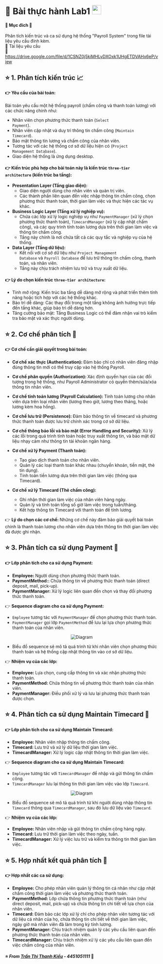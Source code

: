 
# 🐳 Bài thực hành Lab1 <img src="https://media.giphy.com/media/fYSnHlufseco8Fh93Z/giphy.gif" width="30">
#### 📖 Mục đích 📝
Phân tích kiến trúc và ca sử dụng hệ thống "Payroll System" trong file tài liệu yêu cầu đính kèm.
</br>📑 Tài liệu yêu cầu
</br>📎 https://drive.google.com/file/d/1CSNZ0j5kiMHLyDXOxk1UHgETDVAHx6eP/view 

## ⭐️ 1. Phân tích kiến trúc 📈

#### 👉 Yêu cầu của bài toán:
Bài toán yêu cầu một hệ thống payroll (chấm công và thanh toán lương) với các chức năng chính như:
- Nhân viên chọn phương thức thanh toán (<code>Select Payment</code>).
- Nhân viên cập nhật và duy trì thông tin chấm công (<code>Maintain Timecard</code>).
- Bảo mật thông tin lương và chấm công của nhân viên.
- Tương tác với các hệ thống cơ sở dữ liệu hiện có (<code>Project Management Database</code>).
- Giao diện hệ thống là ứng dụng desktop.

#### 👉 Kiến trúc phù hợp cho bài toán này là kiến trúc <code>three-tier architecture</code> (kiến trúc ba tầng):
- <b> Presentation Layer (Tầng giao diện): </b>
  + Giao diện người dùng cho nhân viên và quản trị viên.
  + Các thành phần liên quan đến việc nhập thông tin chấm công, chọn phương thức thanh toán, thời gian làm việc và thực hiện các tác vụ khác.
- <b> Business Logic Layer (Tầng xử lý nghiệp vụ): </b>
  + Chứa các lớp xử lý logic nghiệp vụ như <code>PaymentManager</code> (xử lý chọn phương thức thanh toán), <code>TimecardManager</code> (xử lý cập nhật chấm công), và các quy trình tính toán lương dựa trên thời gian làm việc và thông tin chấm công.
  + Tầng này chính là nơi chứa tất cả các quy tắc và nghiệp vụ của hệ thống.
- <b> Data Layer (Tầng dữ liệu): </b>
  + Kết nối với cơ sở dữ liệu như <code>Project Management Database</code> và <code>Payroll Database</code> để lưu trữ thông tin chấm công, thanh toán, và nhân viên.
  + Tầng này chịu trách nhiệm lưu trữ và truy xuất dữ liệu.

#### 👉 Lý do chọn kiến trúc <code>three-tier architecture</code>:
- Tính mở rộng: Kiến trúc ba tầng dễ dàng mở rộng và phát triển thêm tính năng hoặc tích hợp với các hệ thống khác.
- Bảo trì dễ dàng: Các thay đổi trong một tầng không ảnh hưởng trực tiếp đến tầng khác, giúp bảo trì dễ dàng hơn.
- Tăng cường bảo mật: Tầng Business Logic có thể đảm nhận vai trò kiểm tra bảo mật và xác thực người dùng.

## ⭐️ 2. Cơ chế phân tích 🔬

#### 👉 Cơ chế cần giải quyết trong bài toán:

- <b> Cơ chế xác thực (Authentication): </b> Đảm bảo chỉ có nhân viên đăng nhập đúng thông tin mới có thể truy cập vào hệ thống Payroll.
- <b> Cơ chế phân quyền (Authorization): </b> Xác định quyền hạn của các đối tượng trong hệ thống, như Payroll Administrator có quyền thêm/sửa/xóa thông tin nhân viên.
- <b> Cơ chế tính toán lương (Payroll Calculation): </b> Tính toán lương cho nhân viên dựa trên loại nhân viên (lương theo giờ, lương theo tháng, hoặc lương kèm hoa hồng).
- <b> Cơ chế lưu trữ (Persistence): </b> Đảm bảo thông tin về timecard và phương thức thanh toán được lưu trữ chính xác trong cơ sở dữ liệu.
- <b> Cơ chế thông báo lỗi và bảo mật (Error Handling and Security): </b> Xử lý các lỗi trong quá trình tính toán hoặc truy xuất thông tin, và bảo mật dữ liệu nhạy cảm như thông tin tài khoản ngân hàng.



- <b> Cơ chế xử lý Payment (Thanh toán): </b>
  + Tạo giao dịch thanh toán cho nhân viên.
  + Quản lý các loại thanh toán khác nhau (chuyển khoản, tiền mặt, thẻ tín dụng).
  + Tính toán tiền lương dựa trên thời gian làm việc (thông qua Timecard).

- <b> Cơ chế xử lý Timecard (Thẻ chấm công): </b>
  + Ghi nhận thời gian làm việc của nhân viên hàng ngày.
  + Quản lý và tính toán tổng số giờ làm việc trong tuần/tháng.
  + Kết hợp thông tin Timecard với thanh toán để tính lương.

👉 <b> Lý do chọn các cơ chế: </b>
Những cơ chế này đảm bảo giải quyết bài toán chính là thanh toán lương cho nhân viên dựa trên thông tin thời gian làm việc đã được ghi nhận.

## ⭐️ 3. Phân tích ca sử dụng Payment 📑
#### 👉 Lớp phân tích cho ca sử dụng Payment: </b>
- <b> Employee: </b> Người dùng chọn phương thức thanh toán.
- <b> PaymentMethod:: </b> Chứa thông tin về phương thức thanh toán (direct deposit, mail, pick-up).
- <b> PaymentManager: </b>  Xử lý logic liên quan đến chọn và thay đổi phương thức thanh toán.

👉 <b> Sequence diagram cho ca sử dụng Payment: </b>
- <code>Employee</code> tương tác với <code>PaymentManager</code> để chọn phương thức thanh toán.
- <code>PaymentManager</code> gọi lớp <code>PaymentMethod</code> để lưu lại lựa chọn phương thức thanh toán của nhân viên.

<p align="center">
  <img src="https://www.planttext.com/api/plantuml/png/X91D2i9038NtEKNelXVeGWhYib0ekW-Tg8FpnqmKUZON7iahs8xJZHHS9NdvNXBoVhxQ91JbRWr0kcc7qIS6e55yn8CDna_C46P4ZpgG4wnwcYmxwSZHXME5bB3ljX6MgrU5o3d0EXFhtImsEB3XKR0ui61zz-tdgi4J6Qr8-0ysq6C3oH7hic_ltLb7IwAzo_vPNszgVinu3CjM1IqxjRpe0m00__y30000" alt="Diagram">
</p>

- Biểu đồ sequence sẽ mô tả quá trình từ khi nhân viên chọn phương thức thanh toán và hệ thống cập nhật thông tin vào cơ sở dữ liệu.

👉 <b> Nhiệm vụ của các lớp: </b>
- <b> Employee: </b> Lựa chọn, cung cấp thông tin và xác nhận phương thức thanh toán.
- <b> PaymentMethod: </b> Chứa thông tin về phương thức thanh toán của nhân viên.
- <b> PaymentManager: </b> Điều phối xử lý và lưu lại phương thức thanh toán được chọn.

## ⭐️ 4. Phân tích ca sử dụng Maintain Timecard 📇
#### 👉 Lớp phân tích cho ca sử dụng Maintain Timecard:
- <b> Employee: </b> Nhân viên nhập thông tin chấm công.
- <b> Timecard: </b> Lưu trữ và xử lý dữ liệu thời gian làm việc.
- <b> TimecardManager: </b> Xử lý logic cập nhật thông tin thời gian làm việc.

👉 <b> Sequence diagram cho ca sử dụng Maintain Timecard: </b>
- <code>Employee</code> tương tác với <code>TimecardManager</code> để nhập và gửi thông tin chấm công.
- <code>TimecardManager</code> lưu lại thông tin thời gian làm việc vào lớp <code>Timecard</code>.

<p align="center">
  <img src="https://www.planttext.com/api/plantuml/png/R9112i8m44NtSugX-rwW2oc4WfjkjE9wQ4O9RP8oIGNFvi8ZUGLZQuj8jtblteUy7iyoH98usXuWTCQX-C00r4OlMDcXztTc699YMZEGYvWrnd9BecjoT6N9a08szROpGmMmf33V9Rd0oaKMF7lfSEz72T3K4r857ZYAuHlZ4e56OVwzIt0KXseKuJIqAl_zqw0f_YRM_95IUiPwSs9vcypvCf5be43btSM8fMYyWvAT_dpU6m00__y30000" alt="Diagram">
</p>

- Biểu đồ sequence sẽ mô tả quá trình từ khi người dùng nhập thông tin <code>Timecard</code> thông qua <code>TimecardManager</code>, sau đó lưu dữ liệu vào <code>Timecard</code>.

👉 <b> Nhiệm vụ của các lớp: </b>
- <b> Employee: </b> Nhân viên nhập và gửi thông tin chấm công hàng ngày.
- <b> Timecard: </b> Lưu trữ thời gian làm việc theo ngày, tuần.
- <b> TimecardManager: </b> Xử lý việc lưu trữ và kiểm tra thông tin thời gian làm việc.

## ⭐️ 5. Hợp nhất kết quả phân tích 📁
#### 👉 Hợp nhất các ca sử dụng:
- <b> Employee: </b> Cho phép nhân viên quản lý thông tin cá nhân như cập nhật chấm công thời gian làm việc và phương thức thanh toán.
- <b> PaymentMethod: </b> Lớp chứa thông tin phương thức thanh toán (như direct deposit, mail, pick-up) và chứa thông tin chi tiết về lựa chọn của nhân viên.
- <b> Timecard: </b> Đảm bảo các lớp xử lý chỉ cho phép nhân viên tương tác với dữ liệu cá nhân của họ, chứa thông tin chi tiết về thời gian làm việc, ngày giờ mà nhân viên đã làm trong kỳ tính lương.
- <b> PaymentManager: </b> Chịu trách nhiệm quản lý các yêu cầu liên quan đến phương thức thanh toán của nhân viên.
- <b> TimecardManager: </b> Chịu trách nhiệm xử lý các yêu cầu liên quan đến việc chấm công của nhân viên.

#### ⭐️ <i> From [Trần Thị Thanh Kiều](https://github.com/tukieef-nah) - 4451051111 </i> 💙
